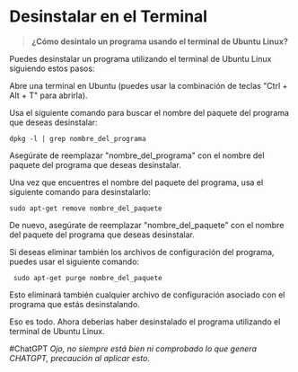 # Desinstalar en el Terminal

> **¿Cómo desintalo un programa usando el terminal de Ubuntu Linux?**

Puedes desinstalar un programa utilizando el terminal de Ubuntu Linux siguiendo estos pasos:

Abre una terminal en Ubuntu (puedes usar la combinación de teclas "Ctrl + Alt + T" para abrirla).

Usa el siguiente comando para buscar el nombre del paquete del programa que deseas desinstalar:

`dpkg -l | grep nombre_del_programa`

Asegúrate de reemplazar "nombre_del_programa" con el nombre del paquete del programa que deseas desinstalar.

Una vez que encuentres el nombre del paquete del programa, usa el siguiente comando para desinstalarlo:

`sudo apt-get remove nombre_del_paquete`

De nuevo, asegúrate de reemplazar "nombre_del_paquete" con el nombre del paquete del programa que deseas desinstalar.

Si deseas eliminar también los archivos de configuración del programa, puedes usar el siguiente comando:

` sudo apt-get purge nombre_del_paquete`

Esto eliminará también cualquier archivo de configuración asociado con el programa que estás desinstalando.

Eso es todo. Ahora deberías haber desinstalado el programa utilizando el terminal de Ubuntu Linux.

#ChatGPT
*Ojo, no siempre está bien ni comprobado lo que genera CHATGPT, precaución al aplicar esto.* 
